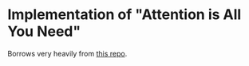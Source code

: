 # Implementation of "Attention is All You Need"

Borrows very heavily from [this repo](https://github.com/jadore801120/attention-is-all-you-need-pytorch).
